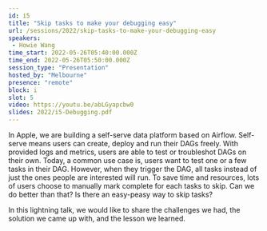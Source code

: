 ```yaml
---
id: i5
title: "Skip tasks to make your debugging easy"
url: /sessions/2022/skip-tasks-to-make-your-debugging-easy
speakers:
 - Howie Wang
time_start: 2022-05-26T05:40:00.000Z
time_end: 2022-05-26T05:50:00.000Z
session_type: "Presentation"
hosted_by: "Melbourne"
presence: "remote"
block: i
slot: 5
video: https://youtu.be/abLGyapcbw0
slides: 2022/i5-Debugging.pdf
---
```


In Apple, we are building a self-serve data platform based on Airflow. Self-serve means users can create, deploy and run their DAGs freely. With provided logs and metrics, users are able to test or troubleshot DAGs on their own. Today, a common use case is, users want to test one or a few tasks in their DAG. However, when they trigger the DAG, all tasks instead of just the ones people are interested will run. To save time and resources, lots of users choose to manually mark complete for each tasks to skip. Can we do better than that? Is there an easy-peasy way to skip tasks?
 
In this lightning talk, we would like to share the challenges we had, the solution we came up with, and the lesson we learned.